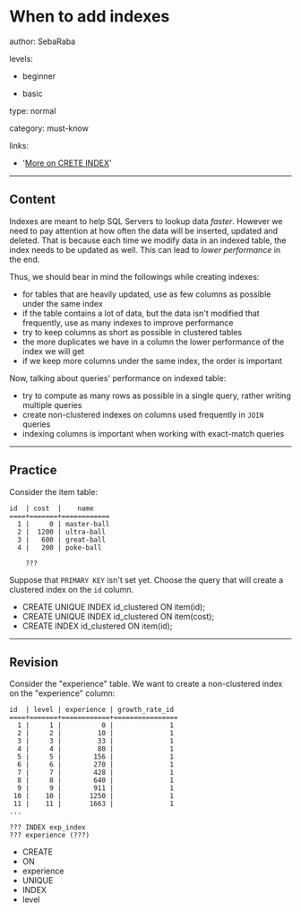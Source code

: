 # When to add indexes
author: SebaRaba

levels:

  - beginner

  - basic

type: normal

category: must-know

links:

  - '[More on CRETE INDEX](https://www.tutorialspoint.com/sql/sql-indexes.htm)'

---
## Content

Indexes are meant to help SQL Servers to lookup data *faster*. However we need to pay attention at how often the data will be inserted, updated and deleted. That is because each time we modify data in an indexed table, the index needs to be updated as well. This can lead to *lower performance* in the end.

Thus, we should bear in mind the followings while creating indexes:
- for tables that are heavily updated, use as few columns as possible under the same index
- if the table contains a lot of data, but the data isn't modified that frequently, use as many indexes to improve performance
- try to keep columns as short as possible in clustered tables
- the more duplicates we have in a column the lower performance of the index we will get
- if we keep more columns under the same index, the order is important


Now, talking about queries' performance on indexed table:
- try to compute as many rows as possible in a single query, rather writing multiple queries
- create non-clustered indexes on columns used frequently in `JOIN` queries
- indexing columns is important when working with exact-match queries

---
## Practice

Consider the item table:
```
id  | cost  |    name       
====+=======+============
  1 |     0 | master-ball
  2 |  1200 | ultra-ball
  3 |   600 | great-ball
  4 |   200 | poke-ball

    ???

```

Suppose that `PRIMARY KEY` isn't set yet. Choose the query that will create a clustered index on the `id` column.

* CREATE UNIQUE INDEX id_clustered ON item(id);
* CREATE UNIQUE INDEX id_clustered ON item(cost);
* CREATE INDEX id_clustered ON item(id);


---
## Revision

Consider the "experience" table. We want to create a non-clustered index on the "experience" column:
```
id  | level | experience | growth_rate_id
====+=======+============+================
  1 |     1 |          0 |              1
  2 |     2 |         10 |              1
  3 |     3 |         33 |              1
  4 |     4 |         80 |              1
  5 |     5 |        156 |              1
  6 |     6 |        270 |              1
  7 |     7 |        428 |              1
  8 |     8 |        640 |              1
  9 |     9 |        911 |              1
 10 |    10 |       1250 |              1
 11 |    11 |       1663 |              1
...

??? INDEX exp_index
??? experience (???)
```

* CREATE
* ON
* experience
* UNIQUE
* INDEX
* level
